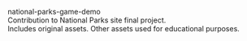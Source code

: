 national-parks-game-demo  
Contribution to National Parks site final project.  
Includes original assets. Other assets used for educational purposes.
